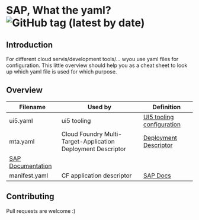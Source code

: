 
# SAP, What the yaml? ![GitHub tag (latest by date)](https://img.shields.io/github/v/tag/christianp86/sapwtyaml)

## Introduction
For different cloud servis/development tools/... wyou use yaml files for configuration.
This little overview should help you as a cheat sheet to look up which yaml file is used for which purpose.

## Overview
|Filename|Used by|Definition|
|---|---|---|
|ui5.yaml|ui5 tooling|[UI5 tooling configuration](https://sap.github.io/ui5-tooling/pages/Configuration/)|
|mta.yaml|Cloud Foundry Multi-Target-Application Deployment Descriptor|[Deployment Descriptor](https://github.com/cloudfoundry-incubator/multiapps-controller/wiki/Deployment-Descriptor)
[SAP Documentation](https://help.sap.com/viewer/825270ffffe74d9f988a0f0066ad59f0/CF/en-US/26d41dcc35ab4c458c2e3714ec422b80.html)|
|manifest.yaml|CF application descriptor|[SAP Docs](https://help.sap.com/viewer/65de2977205c403bbc107264b8eccf4b/Cloud/en-US/40a8f8f6f1724e0ca0fd2a8777f45504.html)|

## Contributing
Pull requests are welcome :)
